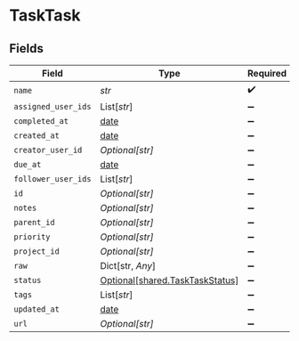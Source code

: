 # TaskTask


## Fields

| Field                                                                    | Type                                                                     | Required                                                                 | Description                                                              |
| ------------------------------------------------------------------------ | ------------------------------------------------------------------------ | ------------------------------------------------------------------------ | ------------------------------------------------------------------------ |
| `name`                                                                   | *str*                                                                    | :heavy_check_mark:                                                       | N/A                                                                      |
| `assigned_user_ids`                                                      | List[*str*]                                                              | :heavy_minus_sign:                                                       | N/A                                                                      |
| `completed_at`                                                           | [date](https://docs.python.org/3/library/datetime.html#date-objects)     | :heavy_minus_sign:                                                       | N/A                                                                      |
| `created_at`                                                             | [date](https://docs.python.org/3/library/datetime.html#date-objects)     | :heavy_minus_sign:                                                       | N/A                                                                      |
| `creator_user_id`                                                        | *Optional[str]*                                                          | :heavy_minus_sign:                                                       | N/A                                                                      |
| `due_at`                                                                 | [date](https://docs.python.org/3/library/datetime.html#date-objects)     | :heavy_minus_sign:                                                       | N/A                                                                      |
| `follower_user_ids`                                                      | List[*str*]                                                              | :heavy_minus_sign:                                                       | N/A                                                                      |
| `id`                                                                     | *Optional[str]*                                                          | :heavy_minus_sign:                                                       | N/A                                                                      |
| `notes`                                                                  | *Optional[str]*                                                          | :heavy_minus_sign:                                                       | N/A                                                                      |
| `parent_id`                                                              | *Optional[str]*                                                          | :heavy_minus_sign:                                                       | N/A                                                                      |
| `priority`                                                               | *Optional[str]*                                                          | :heavy_minus_sign:                                                       | N/A                                                                      |
| `project_id`                                                             | *Optional[str]*                                                          | :heavy_minus_sign:                                                       | N/A                                                                      |
| `raw`                                                                    | Dict[str, *Any*]                                                         | :heavy_minus_sign:                                                       | N/A                                                                      |
| `status`                                                                 | [Optional[shared.TaskTaskStatus]](../../models/shared/tasktaskstatus.md) | :heavy_minus_sign:                                                       | N/A                                                                      |
| `tags`                                                                   | List[*str*]                                                              | :heavy_minus_sign:                                                       | N/A                                                                      |
| `updated_at`                                                             | [date](https://docs.python.org/3/library/datetime.html#date-objects)     | :heavy_minus_sign:                                                       | N/A                                                                      |
| `url`                                                                    | *Optional[str]*                                                          | :heavy_minus_sign:                                                       | N/A                                                                      |